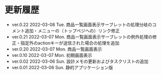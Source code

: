 # 更新履歴

  - ver.0.22 2022-03-08 Tue. 商品一覧画面表示サーブレットの処理分岐のコメント追加・メニューの（トップペジへの）リンク修正
  - ver.0.21 2022-03-07 Mon. 商品一覧画面表示サーブレットの例外処理の修正・指定外のactionキーが送信された場合の処理を追加
  - ver.0.20 2022-03-07 Mon. 商品一覧画面表示
  - ver.0.10 2022-03-07 Mon. 初期画面表示
  - ver.0.02 2022-03-06 Sun. 設計メモの更新およびタスクリストの追加
  - ver.0.01 2022-03-06 Sun. 静的アプリケーション版